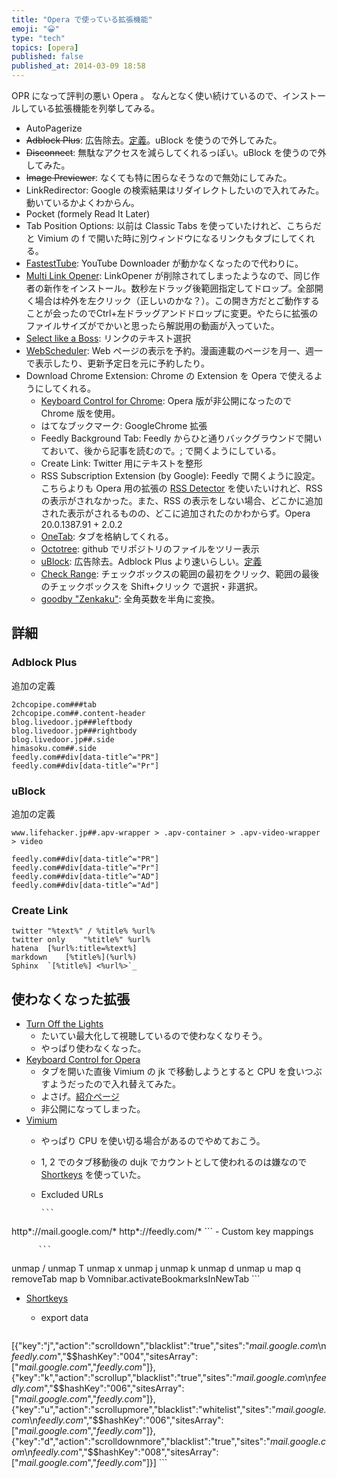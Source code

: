 ```yaml
---
title: "Opera で使っている拡張機能"
emoji: "😀"
type: "tech"
topics: [opera]
published: false
published_at: 2014-03-09 18:58
---
```

OPR になって評判の悪い Opera 。
なんとなく使い続けているので、インストールしている拡張機能を列挙してみる。

- AutoPagerize
- ~~Adblock Plus~~: 広告除去。[定義](#adblock-plus)。uBlock を使うので外してみた。
- ~~Disconnect~~: 無駄なアクセスを減らしてくれるっぽい。uBlock を使うので外してみた。
- ~~Image Previewer~~: なくても特に困らなそうなので無効にしてみた。
- LinkRedirector: Google の検索結果はリダイレクトしたいので入れてみた。動いているかよくわからん。
- Pocket (formely Read It Later)
- Tab Position Options: 以前は Classic Tabs を使っていたけれど、こちらだと Vimium の f で開いた時に別ウィンドウになるリンクもタブにしてくれる。
- [FastestTube](https://addons.opera.com/ja/extensions/details/fastesttube-youtube-video-downloader/?display=en): YouTube Downloader が動かなくなったので代わりに。
- [Multi Link Opener](https://addons.opera.com/ja/extensions/details/multi-link-opener/?display=en): LinkOpener が削除されてしまったようなので、同じ作者の新作をインストール。数秒左ドラッグ後範囲指定してドロップ。全部開く場合は枠外を左クリック（正しいのかな？）。この開き方だとご動作することが会ったのでCtrl+左ドラッグアンドドロップに変更。やたらに拡張のファイルサイズがでかいと思ったら解説用の動画が入っていた。
- [Select like a Boss](https://addons.opera.com/ja/extensions/details/select-like-a-boss/): リンクのテキスト選択
- [WebScheduler](https://addons.opera.com/ja/extensions/details/webscheduler/): Web ページの表示を予約。漫画連載のページを月一、週一で表示したり、更新予定日を元に予約したり。
- Download Chrome Extension: Chrome の Extension を Opera で使えるようにしてくれる。
	- [Keyboard Control for Chrome](https://chrome.google.com/webstore/detail/keyboard-control-for-chro/mhofehfbkjmeldlgkbleegeffhaocceg): Opera 版が非公開になったので Chrome 版を使用。
	- はてなブックマーク: GoogleChrome 拡張
	- Feedly Background Tab: Feedly からひと通りバックグラウンドで開いておいて、後から記事を読むので。; で開くようにしている。
	- Create Link: Twitter 用にテキストを整形
	- RSS Subscription Extension (by Google): Feedly で開くように設定。こちらよりも Opera 用の拡張の [RSS Detector](https://addons.opera.com/ja/extensions/details/rss-detector/?display=en) を使いたいけれど、RSS の表示がされなかった。また、RSS の表示をしない場合、どこかに追加された表示がされるものの、どこに追加されたのかわからず。Opera 20.0.1387.91 + 2.0.2
	- [OneTab](https://chrome.google.com/webstore/detail/onetab/chphlpgkkbolifaimnlloiipkdnihall): タブを格納してくれる。
	- [Octotree](https://chrome.google.com/webstore/detail/octotree/bkhaagjahfmjljalopjnoealnfndnagc): github でリポジトリのファイルをツリー表示
  - [uBlock](https://chrome.google.com/webstore/detail/µblock/cjpalhdlnbpafiamejdnhcphjbkeiagm): 広告除去。Adblock Plus より速いらしい。[定義](#ublock)
  - [Check Range](https://chrome.google.com/webstore/detail/check-range/kcfmannklpnoilbdlaabnfolfepmpmfj): チェックボックスの範囲の最初をクリック、範囲の最後のチェックボックスを Shift+クリック で選択・非選択。
  - [goodby "Zenkaku"](https://chrome.google.com/webstore/detail/goodbye-zenkaku-さよなら全角英数/mjdgifdhhligineaimmgbikndpifdgml): 全角英数を半角に変換。


## 詳細
### Adblock Plus
追加の定義

```
2chcopipe.com###tab
2chcopipe.com##.content-header
blog.livedoor.jp###leftbody
blog.livedoor.jp###rightbody
blog.livedoor.jp##.side
himasoku.com##.side
feedly.com##div[data-title^="PR"]
feedly.com##div[data-title^="Pr"]
```

### uBlock
追加の定義

```
www.lifehacker.jp##.apv-wrapper > .apv-container > .apv-video-wrapper > video

feedly.com##div[data-title^="PR"]
feedly.com##div[data-title^="Pr"]
feedly.com##div[data-title^="AD"]
feedly.com##div[data-title^="Ad"]
```

### Create Link
```
twitter	"%text%" / %title% %url%	
twitter only	"%title%" %url%	
hatena	[%url%:title=%text%]	
markdown	[%title%](%url%)	
Sphinx	`[%title%] <%url%>`_
```

## 使わなくなった拡張
- [Turn Off the Lights](https://addons.opera.com/ja/extensions/details/turn-off-the-lights/?display=ja)
    - たいてい最大化して視聴しているので使わなくなりそう。
    - やっぱり使わなくなった。
- [Keyboard Control for Opera](https://addons.opera.com/ja/extensions/details/keyboard-control-for-opera/?display=en)
    - タブを開いた直後 Vimium の jk で移動しようとすると CPU を食いつぶすようだったので入れ替えてみた。
    - よさげ。[紹介ページ](http://qiita.com/hokorobi@github/items/73628413ae6a4c612ec8)
    - 非公開になってしまった。
- [Vimium](https://chrome.google.com/webstore/detail/vimium/dbepggeogbaibhgnhhndojpepiihcmeb)
    - やっぱり CPU を使い切る場合があるのでやめておこう。
    - 1, 2 でのタブ移動後の dujk でカウントとして使われるのは嫌なので [Shortkeys](https://addons.opera.com/ja/extensions/details/shortkeys/?display=en) を使っていた。
    - Excluded URLs

          ```
http*://mail.google.com/*
http*://feedly.com/*
          ```
    - Custom key mappings

          ```
unmap /
unmap T
unmap x
unmap j
unmap k
unmap d
unmap u
map q removeTab
map b Vomnibar.activateBookmarksInNewTab
          ```
-  [Shortkeys](https://addons.opera.com/ja/extensions/details/shortkeys/?display=en)
    -  export data

        ```
[{"key":"j","action":"scrolldown","blacklist":"true","sites":"*mail.google.com*\n*feedly.com*","$$hashKey":"004","sitesArray":["*mail.google.com*","*feedly.com*"]},{"key":"k","action":"scrollup","blacklist":"true","sites":"*mail.google.com*\n*feedly.com*","$$hashKey":"006","sitesArray":["*mail.google.com*","*feedly.com*"]},{"key":"u","action":"scrollupmore","blacklist":"whitelist","sites":"*mail.google.com*\n*feedly.com*","$$hashKey":"006","sitesArray":["*mail.google.com*","*feedly.com*"]},{"key":"d","action":"scrolldownmore","blacklist":"true","sites":"*mail.google.com*\n*feedly.com*","$$hashKey":"008","sitesArray":["*mail.google.com*","*feedly.com*"]}]
        ```

